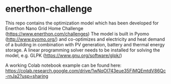 # enerthon-challenge

This repo contains the optimization model which has been developed for Enerthon Nano Grid Home Challenge (https://www.enerthon.com/challenges)
The model is built in Pyomo (http://www.pyomo.org/) and co-optimizes and electricity and heat demand of a building in combination with PV generation, battery and thermal energy storage.
A linear programming solver needs to be installed for solving the model, e.g. GLPK (https://www.gnu.org/software/glpk/)

A working Colab notebook example can be found here: https://colab.research.google.com/drive/1wNqOI743eue35FiMQEmtdV86Qc-rnJa2?usp=sharing